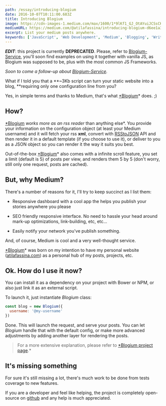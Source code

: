 ```yaml
---
path: /essay/introducing-blogium
date: 2016-10-07T10:11:00.683Z
title: Introducing Blogium
image: https://cdn-images-1.medium.com/max/1600/1*9lKf1_GJ_OtAYuiJCSsCKQ.png
mediumURL: https://medium.com/@atilafassina/introducing-blogium-d6ee1a343919
excerpt: List your medium posts anywhere.
keywords: ['JavaScript', 'Web Development', 'Medium', 'Blogging', 'Writing']
---
```


**_EDIT_**: this project is currently **DEPRECATED**. Please, refer to [Blogium-Service](https://github.com/atilafassina/blogium-service), you'll soon find examples on using it together with vanilla JS, as Blogium was supposed to be, plus with the most common JS Frameworks.

_Soon to come a follow-up about [Blogium-Service](https://github.com/atilafassina/blogium-service)._

What if I told you that a **~3Kb script can turn your static website into a blog, **requiring only one configuration line from you?

Yes, in simple terms and thanks to Medium, that's what [\*Blogium](http://atilafassina.com/blogium)\* does. ;)

## How?

[\*Blogium](http://atilafassina.com/blogium) _works more as an rss reader_ than anything else\*. You provide your information on the configuration object (at least your Medium username) and it will fetch your rss **xml**, convert with [RSStoJSON](http://rss2json.com/) API and then render it in a default template (if you choose to use it), or deliver to you as a JSON object so you can render it the way it suits you best.

Out-of-the-box [\*Blogium](http://atilafassina.com/blogium)\* also comes with a infinite scroll feature, you set a limit (default is 5) of posts per view, and renders them 5 by 5 (don't worry, still only one request, posts are cached).

## But, why Medium?

There's a number of reasons for it, I'll try to keep succinct as I list them:

- Responsive dashboard with a cool app the helps you publish your stories anywhere you please

- SEO friendly responsive interface. No need to hassle your head around mark-up optimizations, link-building, etc, etc…

- Easily notify your network you've publish something.

And, of course, Medium is cool and a very well-thought service.

[\*Blogium](http://atilafassina.com/blogium)\* was born on my intention to have my personal website ([atilafassina.com](http://atilafassina.com)) as a personal hub of my posts, projects, etc.

## Ok. How do I use it now?

You can install it as a dependency on your project with Bower or NPM, or also just link it as an external script.

To launch it, just instantiate _Blogium_ class:

```js
const blog = new Blogium({
  username: '@my-username'
})
```

Done. This will launch the request, and serve your posts. You can let _Blogium_ handle that with the default config, or make more advanced adjustments by adding another layer for rendering the posts.

> For a more extensive explanation, please refer to [\*Blogium project page](http://atilafassina.com/blogium).\*

## It's missing something

For sure it's still missing a lot, there's much work to be done from tests coverage to new features.

If you are a developer and feel like helping, the project is completely open-source on [github](https://github.com/atilafassina/blogium) and any help is much appreciated.
